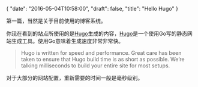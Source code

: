 {
  "date": "2016-05-04T10:58:00",
  "draft": false,
  "title": "Hello Hugo"
}

第一篇，当然是关于目前使用的博客系统。

你现在看到的站点所使用的是[Hugo](http://gohugo.io)生成的内容，[Hugo](http://gohugo.io)是一个使用Go写的静态网站生成工具。使用Go意味着生成速度非常非常快。

> Hugo is written for speed and performance. Great care has been taken to ensure that Hugo build time is as short as possible. We’re talking milliseconds to build your entire site for most setups.

对于大部分的网站配置，重新需要的时间一般是毫秒级别。
